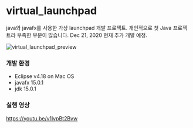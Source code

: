 # virtual_launchpad
java와 javafx를 사용한 가상 launchpad 개발 프로젝트.
개인적으로 첫 Java 프로젝트라 부족한 부분이 많습니다.
Dec 21, 2020 현재 추가 개발 예정.

![virtual_launchpad_preview](https://i.imgur.com/DKopxxd.jpg)

### 개발 환경
 * Eclipse v4.18 on Mac OS
 * javafx 15.0.1
 * jdk 15.0.1
 
### 실행 영상
https://youtu.be/v1lvpBt2Bvw
